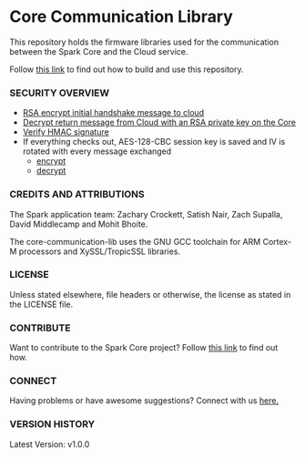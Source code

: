 # Core Communication Library

This repository holds the firmware libraries used for the communication between the Spark Core and the Cloud service.

Follow [this link](https://github.com/spark/core-firmware/blob/master/README.md) to find out how to build and use this repository.

### SECURITY OVERVIEW

* [RSA encrypt initial handshake message to cloud](https://github.com/spark/core-communication-lib/blob/master/src/spark_protocol.cpp#L102)
* [Decrypt return message from Cloud with an RSA private key on the Core](https://github.com/spark/core-communication-lib/blob/master/src/handshake.cpp#L53)
* [Verify HMAC signature](https://github.com/spark/core-communication-lib/blob/master/src/spark_protocol.cpp#L1022)
* If everything checks out, AES-128-CBC session key is saved and IV is rotated with every message exchanged
  * [encrypt](https://github.com/spark/core-communication-lib/blob/master/src/spark_protocol.cpp#L989)
  * [decrypt](https://github.com/spark/core-communication-lib/blob/master/src/spark_protocol.cpp#L267)

### CREDITS AND ATTRIBUTIONS 

The Spark application team: Zachary Crockett, Satish Nair, Zach Supalla, David Middlecamp and Mohit Bhoite.

The core-communication-lib uses the GNU GCC toolchain for ARM Cortex-M processors and XySSL/TropicSSL libraries.

### LICENSE
Unless stated elsewhere, file headers or otherwise, the license as stated in the LICENSE file.

### CONTRIBUTE

Want to contribute to the Spark Core project? Follow [this link]() to find out how.

### CONNECT

Having problems or have awesome suggestions? Connect with us [here.](https://community.sparkdevices.com/)

### VERSION HISTORY

Latest Version: v1.0.0


